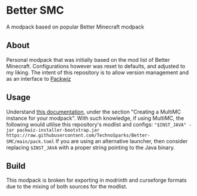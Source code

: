 # Better SMC
 A modpack based on popular Better Minecraft modpack

## About
Personal modpack that was initially based on the mod list of Better Minecraft. Configurations however was reset to defaults, and adjusted to my liking. The intent of this repository is to allow version management and as an interface to [Packwiz](https://github.com/packwiz/packwiz)

## Usage
Understand [this documentation](https://packwiz.infra.link/tutorials/installing/packwiz-installer/#creating-a-multimc-instance-for-your-modpack), under the section "Creating a MultiMC instance for your modpack".
With such knowledge, if using MultiMC, the following would utilise this repository's modlist and configs:
```"$INST_JAVA" -jar packwiz-installer-bootstrap.jar https://raw.githubusercontent.com/TechnoSparks/Better-SMC/main/pack.toml```
If you are using an alternative launcher, then consider replacing `$INST_JAVA` with a proper string pointing to the Java binary.

## Build
This modpack is broken for exporting in modrinth and curseforge formats due to the mixing of both sources for the modlist.